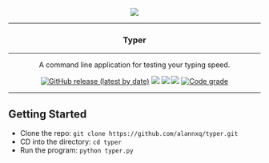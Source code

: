 <p align="center">
  <img src="https://cdn.discordapp.com/attachments/947092663914623016/994570642391302214/typer_logo.png" />
</p>

---

<p align="center">
  <h3 align="center">Typer</h3>
</p>

---

<p align="center">
  <p align="center">A command line application for testing your typing speed.</p>
</p>

<p align="center">
<a href="https://github.com/leo-arch/clifm/releases"><img alt="GitHub release (latest by date)" src="https://img.shields.io/github/v/release/leo-arch/clifm"></a>
<a href="https://github.com/alannxq/typer/blob/main/LICENSE"><img src="https://img.shields.io/github/license/alannxq/typer?color=red&style=flat"/></a>
<a><img src="https://img.shields.io/github/last-commit/alannxq/typer/main?color=blue&style=flat"/></a>
<a href="https://en.wikipedia.org/wiki/Privacy-invasive_software"><img src="https://img.shields.io/badge/privacy-✓-green?style=flat"/></a>
<a href="#"><img alt="Code grade" src="https://api.codiga.io/project/30518/status/svg"/></a>
</p>

---

## Getting Started

- Clone the repo: ``git clone https://github.com/alannxq/typer.git``
- CD into the directory: ``cd typer``
- Run the program: ``python typer.py``


